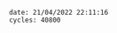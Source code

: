 

                date: 21/04/2022 22:11:16
                cycles: 40800

                         